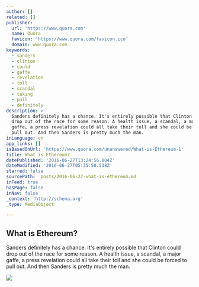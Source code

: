 ```yaml
---
author: []
related: []
publisher:
  url: 'https://www.quora.com'
  name: Quora
  favicon: 'https://www.quora.com/favicon.ico'
  domain: www.quora.com
keywords:
  - sanders
  - clinton
  - could
  - gaffe
  - revelation
  - toll
  - scandal
  - taking
  - pull
  - definitely
description: >-
  Sanders definitely has a chance. It's entirely possible that Clinton could
  drop out of the race for some reason. A health issue, a scandal, a major
  gaffe, a press revelation could all take their toll and she could be forced to
  pull out. And then Sanders is pretty much the man.
inLanguage: en
app_links: []
isBasedOnUrl: 'https://www.quora.com/unanswered/What-is-Ethereum-1'
title: What is Ethereum?
datePublished: '2016-06-27T13:24:56.804Z'
dateModified: '2016-06-27T05:35:58.538Z'
starred: false
sourcePath: _posts/2016-06-27-what-is-ethereum.md
inFeed: true
hasPage: false
inNav: false
_context: 'http://schema.org'
_type: MediaObject

---
```

<article style=""><h1>What is Ethereum?</h1><p>Sanders definitely has a chance. It's entirely possible that Clinton could drop out of the race for some reason. A health issue, a scandal, a major gaffe, a press revelation could all take their toll and she could be forced to pull out. And then Sanders is pretty much the man.</p><img src="https://qsf.ec.quoracdn.net/-images.new_grid.fb_share_default.pnge6dde9cfa6e03c43.png" /></article>